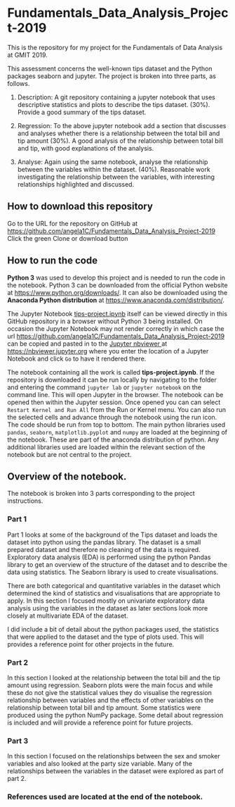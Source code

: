 # Fundamentals_Data_Analysis_Project-2019
This is the repository for my project for the Fundamentals of Data Analysis at GMIT 2019.

This assessment concerns the well-known tips dataset and the Python packages seaborn and jupyter.
The project is broken into three parts, as follows.

1. Description: A git repository containing a jupyter notebook that uses descriptive statistics and plots to describe the tips dataset. (30%). Provide a good summary of the tips dataset.

2. Regression: To the above jupyter notebook add a section that discusses and analyses whether there is a relationship between the total bill and tip amount (30%). A good analysis of the relationship between total bill and tip, with good explanations of the analysis.
 
3. Analyse: Again using the same notebook, analyse the relationship between the variables within the dataset. (40%). Reasonable work investigating the relationship between the variables, with interesting relationships highlighted and discussed.



## How to download this repository

Go to the URL for the repository on GitHub at https://github.com/angela1C/Fundamentals_Data_Analysis_Project-2019
Click the green Clone or download button

## How to run the code

**Python 3** was used to develop this project and is needed to run the code in the notebook. Python 3 can be downloaded from the official Python website at https://www.python.org/downloads/. It can also be downloaded using the **Anaconda Python distribution** at https://www.anaconda.com/distribution/. 

The Jupyter Notebook [tips-project.ipynb](https://github.com/angela1C/Fundamentals_Data_Analysis_Project-2019/blob/master/tips-project.ipynb) itself can be viewed directly in this GitHub repository in a browser without Python 3 being installed. On occasion the Jupyter Notebook may not render correctly in which case the url <https://github.com/angela1C/Fundamentals_Data_Analysis_Project-2019> can be copied and pasted in to the [Jupyter nbviewer ](https://nbviewer.jupyter.org ) at
https://nbviewer.jupyter.org  where you enter the location of a Jupyter Notebook and click `Go` to have it rendered there.

The notebook containing all the work is called **tips-project.ipynb**. If the repository is downloaded it can be run locally by navigating to the folder and entering the command `jupyter lab` or `jupyter notebook` on the command line. This will open Jupyter in the browser. The notebook can be opened then within the Jupyter session.
Once opened you can can select `Restart Kernel and Run All` from the Run or Kernel menu.
You can also run the selected cells and advance through the notebook using the run icon. The code should be run from top to bottom.
The main python libraries used `pandas`, `seaborn`, `matplotlib.pyplot` and `numpy` are loaded at the beginning of the notebook. These are part of the anaconda distribution of python. Any additional libraries used are loaded within the relevant section of the notebook but are not central to the project. 

## Overview of the notebook.
The notebook is broken into 3 parts corresponding to the project instructions. 

### Part 1
Part 1 looks at some of the background of the Tips dataset and loads the dataset into python using the pandas library. The dataset is a small prepared dataset and therefore no cleaning of the data is required. Exploratory data analysis (EDA) is performed using the python Pandas library to get an overview of the structure of the dataset and to describe the data using statistics. The Seaborn library is used to create visualisations.

There are both categorical and quantitative variables in the dataset which determined the kind of statistics and visualisations that are appropriate to apply. In this section I focused mostly on univariate exploratory data analysis using the variables in the dataset as later sections look more closely at multivariate EDA of the dataset. 

I did include a bit of detail about the python packages used, the statistics that were applied to the dataset and the type of plots used. This will provides a reference point for other projects in the future.

### Part 2

In this section I looked at the relationship between the total bill and the tip amount using regression. Seaborn plots were the main focus and while these do not give the statistical values they do visualise the regression relationship between variables and the effects of other variables on the relationship between total bill and tip amount. Some statistics were produced using the python NumPy package.
Some detail about regression is included and will provide a reference point for future projects.

### Part 3 
In this section I focused on the relationships between the sex and smoker variables and also looked at the party size variable. Many of the relationships between the variables in the dataset were explored as part of part 2. 

### References used are located at the end of the notebook.

